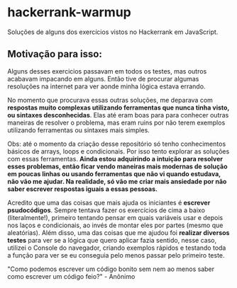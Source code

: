 # hackerrank-warmup
Soluções de alguns dos exercícios vistos no Hackerrank em JavaScript.

## Motivação para isso:
Alguns desses exercicios passavam em todos os testes, mas outros acabavam impacando em alguns. Então tive de procurar algumas
resoluções na internet para ver aonde minha lógica estava errando.

No momento que procurava essas outras soluções, me deparava com **respostas muito complexas utilizando ferramentas que nunca 
tinha visto, ou sintaxes desconhecidas**. Elas até eram boas para para conhecer outras maneiras de resolver o problema, mas eram ruins por não terem exemplos utilizando ferramentas ou sintaxes mais simples. 

Obs: até o momento da criação desse repositório só tenho conhecimentos básicos de arrays, loops e condicionais. Por isso tento
explorar as soluções com essas ferramentas. **Ainda estou adquirindo a intuição para resolver esses problemas, então ficar vendo 
maneiras mais modernas de solução em poucas linhas ou usando ferramentas que não vi quando estudava, não vão me ajudar. 
Na realidade, só vão me criar mais ansiedade por não saber escrever respostas iguais a essas pessoas.** 

Acredito que uma das coisas que mais ajuda os iniciantes é **escrever psudocódigos**. Sempre tentava fazer os exercícios de cima a 
baixo (literalmente!), primeiro tentando pensar em quais variáveis usar e depois nos laços e condicionais, ao invés de montar eles
por partes (mesmo que aleatórias). Além disso, uma das coisas que me ajudou foi **realizar diversos testes** para ver se a 
lógica que quero aplicar fazia sentido, nesse caso, utilizei o Console do navegador, criando exemplos rápidos e testando toda a
função para ver se eu conseguia pelo menos passar pelo primeiro teste. 

"Como podemos escrever um código bonito sem nem ao menos saber como escrever um código feio?" - Anônimo
